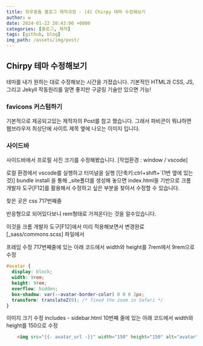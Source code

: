```yaml
---
title: 좌우충돌 블로그 제작과정 - [4] Chirpy 테마 수정해보기
author: w
date: 2024-01-22 20:43:00 +0800
categories: [블로그, 제작]
tags: [github, blog]
img_path: /assets/img/post/
---
```


## Chirpy 테마 수정해보기

테마를 내가 원하는 대로 수정해보는 시간을 가졌습니다.
기본적인 HTML과 CSS, JS, 그리고 Jekyll 작동원리를 알면 좋지만
구글링 기술만 있으면 가능!

### favicons 커스텀하기

기본적으로 제공되고있는 제작자의 Post를 참고 했습니다.
그래서 파비콘이 뭐냐하면 웹브라우저 최상단에 사이트 제목 옆에 나오는 이미지 입니다.

### 사이드바

사이드바에서 프로필 사진 크기를 수정해봤습니다.
[작업환경 : window / vscode]

로컬 환경에서 vscode를 실행하고 터미널을 실행 [단축키:ctrl+shift+`(1번 옆에 있는 것)]
bundle install
을 통해 \_site폴더를 생성해 놓으면 index.html을 기반으로 크롬 개발자 도구[F12]를 활용해서
수정하고 싶은 부분을 찾아서 수정할 수 있습니다.

찾은 곳은 css 717번째줄

반응형으로 되어있다보니 rem형태로 가져온다는 것을 알수있습니다.

이것을 크롬 개발자 도구[F12]에서 미리 적용해보면서 변경완료
[_sass/commons.scss] 파일에서

프레임 수정
717번째줄에 있는 아래 코드에서 width와 height를 7rem에서 9rem으로 수정

```css
#avatar {
  display: block;
  width: 9rem;
  height: 9rem;
  overflow: hidden;
  box-shadow: var(--avatar-border-color) 0 0 0 2px;
  transform: translateZ(0); /* fixed the zoom in Safari */
}
```

이미지 크기 수정
includes - sidebar.html
10번째 줄에 있는 아래 코드에서 width와 height를 150으로 수정

```html
    <img src="{{- avatar_url -}}" width="150" height="150" alt="avatar" onerror="this.style.display='none'">
```
